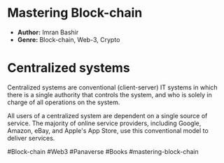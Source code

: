 # Mastering Block-chain
- **Author:** Imran Bashir
- **Genre:** Block-chain, Web-3, Crypto

# Centralized systems
Centralized systems are conventional (client-server) IT systems in which there is a single authority that controls the system, and who is solely in charge of all operations on the system. 

All users of a centralized system are dependent on a single source of service. The majority of online service providers, including Google, Amazon, eBay, and Apple's App Store, use this conventional model to deliver services.

#Block-chain #Web3 #Panaverse #Books #mastering-block-chain